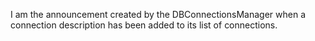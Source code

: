 I am the announcement created by the DBConnectionsManager when a connection description has been added to its list of connections.